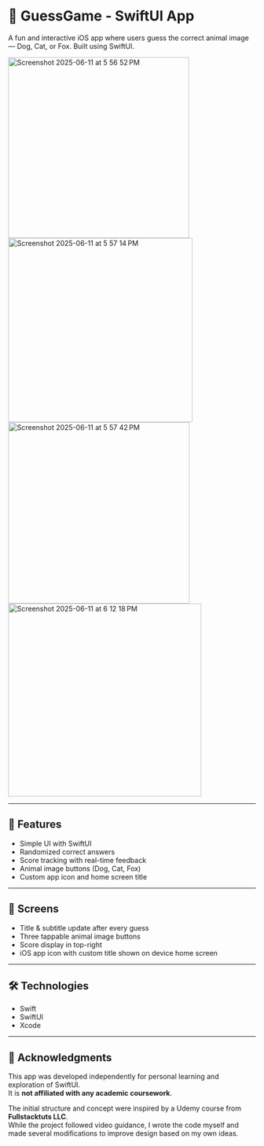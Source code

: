 # 🐾 GuessGame - SwiftUI App


A fun and interactive iOS app where users guess the correct animal image — Dog, Cat, or Fox. Built using SwiftUI.

<img width="368" alt="Screenshot 2025-06-11 at 5 56 52 PM" src="https://github.com/user-attachments/assets/72804f55-50a8-46bd-b223-d789be75f2cb" />


<img width="375" alt="Screenshot 2025-06-11 at 5 57 14 PM" src="https://github.com/user-attachments/assets/29c46771-1b84-4fda-b25e-f3ce4e17897b" />


<img width="369" alt="Screenshot 2025-06-11 at 5 57 42 PM" src="https://github.com/user-attachments/assets/838eeb92-9f6c-4d16-873d-476d2764cda7" />


<img width="393" alt="Screenshot 2025-06-11 at 6 12 18 PM" src="https://github.com/user-attachments/assets/e1f2c7e2-d456-4dc5-9e79-2fcb2940581a" />



---

## 🚀 Features

- Simple UI with SwiftUI
- Randomized correct answers
- Score tracking with real-time feedback
- Animal image buttons (Dog, Cat, Fox)
- Custom app icon and home screen title

---

## 📱 Screens

- Title & subtitle update after every guess
- Three tappable animal image buttons
- Score display in top-right
- iOS app icon with custom title shown on device home screen

---

## 🛠 Technologies

- Swift
- SwiftUI
- Xcode

---

## 🙌 Acknowledgments

This app was developed independently for personal learning and exploration of SwiftUI.  
It is **not affiliated with any academic coursework**.

The initial structure and concept were inspired by a Udemy course from **Fullstacktuts LLC**.  
While the project followed video guidance, I wrote the code myself and made several modifications to improve design based on my own ideas.


